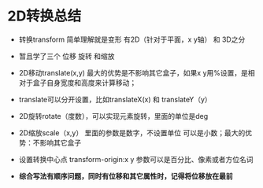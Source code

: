 # 2D转换总结

- 转换transform 简单理解就是变形 有2D（针对于平面，x y轴） 和 3D之分

- 暂且学了三个 位移 旋转 和缩放

- 2D移动translate(x,y) 最大的优势是不影响其它盒子，如果x y用%设置，是相对于盒子自身宽度和高度来计算移动；

- translate可以分开设置，比如translateX(x) 和 translateY（y）

- 2D旋转rotate（度数），可以实现元素旋转，里面的单位是deg

- 2D缩放scale（x,y） 里面的参数是数字，不设置单位 可以是小数；最大的优势：不影响其它盒子

- 设置转换中心点 transform-origin:x y 参数可以是百分比、像素或者方位名词

- **综合写法有顺序问题，同时有位移和其它属性时，记得将位移放在最前**
